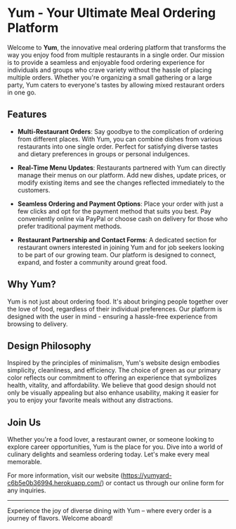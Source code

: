 # Yum - Your Ultimate Meal Ordering Platform

Welcome to **Yum**, the innovative meal ordering platform that transforms the way you enjoy food from multiple restaurants in a single order. Our mission is to provide a seamless and enjoyable food ordering experience for individuals and groups who crave variety without the hassle of placing multiple orders. Whether you're organizing a small gathering or a large party, Yum caters to everyone's tastes by allowing mixed restaurant orders in one go.

## Features

- **Multi-Restaurant Orders**: Say goodbye to the complication of ordering from different places. With Yum, you can combine dishes from various restaurants into one single order. Perfect for satisfying diverse tastes and dietary preferences in groups or personal indulgences.

- **Real-Time Menu Updates**: Restaurants partnered with Yum can directly manage their menus on our platform. Add new dishes, update prices, or modify existing items and see the changes reflected immediately to the customers.

- **Seamless Ordering and Payment Options**: Place your order with just a few clicks and opt for the payment method that suits you best. Pay conveniently online via PayPal or choose cash on delivery for those who prefer traditional payment methods.

- **Restaurant Partnership and Contact Forms**: A dedicated section for restaurant owners interested in joining Yum and for job seekers looking to be part of our growing team. Our platform is designed to connect, expand, and foster a community around great food.

## Why Yum?

Yum is not just about ordering food. It's about bringing people together over the love of food, regardless of their individual preferences. Our platform is designed with the user in mind - ensuring a hassle-free experience from browsing to delivery.

## Design Philosophy

Inspired by the principles of minimalism, Yum's website design embodies simplicity, cleanliness, and efficiency. The choice of green as our primary color reflects our commitment to offering an experience that symbolizes health, vitality, and affordability. We believe that good design should not only be visually appealing but also enhance usability, making it easier for you to enjoy your favorite meals without any distractions.

## Join Us

Whether you're a food lover, a restaurant owner, or someone looking to explore career opportunities, Yum is the place for you. Dive into a world of culinary delights and seamless ordering today. Let's make every meal memorable.

For more information, visit our website (https://yumyard-c6b5e0b36994.herokuapp.com/) or contact us through our online form for any inquiries.

---

Experience the joy of diverse dining with Yum – where every order is a journey of flavors. Welcome aboard!
